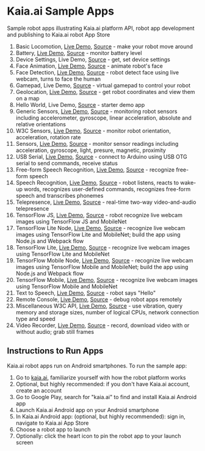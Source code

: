 # Kaia.ai Sample Apps
Sample robot apps illustrating Kaia.ai platform API, robot app development and publishing to Kaia.ai robot App Store

1. Basic Locomotion, [Live Demo](https://kaia.ai/view-app/5a9a4e903e77387f46e5fb01), [Source](https://github.com/kaiaai/sample-apps/tree/master/basic-locomotion) - make your robot move around
2. Battery, [Live Demo](https://kaia.ai/view-app/5bd549fd96bf4d605ba2500d), [Source](https://github.com/kaiaai/sample-apps/tree/master/battery) - monitor battery level
3. Device Settings, Live Demo, [Source](https://github.com/kaiaai/sample-apps/tree/master/device-settings) - get, set device settings
4. Face Animation, [Live Demo](https://kaia.ai/view-app/5a0556a554d7fc08c068f3b7), [Source](https://github.com/kaiaai/sample-apps/tree/master/face-animation) - animate robot's face
5. Face Detection, [Live Demo](https://kaia.ai/view-app/5b8b8336c38e3b3579ca986f), [Source](https://github.com/kaiaai/sample-apps/tree/master/face-detection) - robot detect face using live webcam, turns to face the human
6. Gamepad, Live Demo, [Source](https://github.com/kaiaai/sample-apps/tree/master/gamepad) - virtual gamepad to control your robot
7. Geolocation, [Live Demo](https://kaia.ai/view-app/5bd7d8a9a1dc7546772f69be), [Source](https://github.com/kaiaai/sample-apps/tree/master/geolocation) - get robot coordinates and view them on a map
8. Hello World, Live Demo, [Source](https://github.com/kaiaai/sample-apps/tree/master/hello-world) - starter demo app
9. Generic Sensors, [Live Demo](https://kaia.ai/view-app/5bd6b40699b4d91400ea9f53), [Source](https://github.com/kaiaai/sample-apps/tree/master/sensors-generic) - monitoring robot sensors including accelerometer, gyroscope, linear acceleration, absolute and relative orientations
10. W3C Sensors, [Live Demo](https://kaia.ai/view-app/5bd566a6d92adb62c5e9b3d0), [Source](https://github.com/kaiaai/sample-apps/tree/master/sensors-w3c) - monitor robot orientation, acceleration, rotation rate
11. Sensors, [Live Demo](https://kaia.ai/view-app/5a110a4cc0c25c1f565eba63), [Source](https://github.com/kaiaai/sample-apps/tree/master/sensors) - monitor sensor readings including acceleration, gyroscope, light, presure, magnetic, proximity
12. USB Serial, [Live Demo](https://kaia.ai/view-app/5bea7418f8864127d7ee4cac), [Source](https://github.com/kaiaai/sample-apps/tree/master/usb-serial) - connect to Arduino using USB OTG serial to send commands, receive status
13. Free-form Speech Recognition, [Live Demo](https://kaia.ai/view-app/5bcd0a021eca4d32ace78dc1), [Source](https://github.com/kaiaai/sample-apps/tree/master/speech-recognition-freeform) - recognize free-form speech
14. Speech Recognition, [Live Demo](https://kaia.ai/view-app/5bc2d14dde36b95961d79d14), [Source](https://github.com/kaiaai/sample-apps/tree/master/speech-recognition) - robot listens, reacts to wake-up words, recognizes user-defined commands, recognizes free-form speech and transcribes phonemes
15. Telepresence, [Live Demo](https://kaia.ai/view-app/5bdfd8251c3c5242d93d43ad), [Source](https://github.com/kaiaai/sample-apps/tree/master/telepresence) - real-time two-way video-and-audio telepresence
16. TensorFlow JS, [Live Demo](https://kaia.ai/view-app/5b935e56d43cf628afba3543), [Source](https://github.com/kaiaai/sample-apps/tree/master/tensorflow-js) - robot recognize live webcam images using TensorFlow JS and MobileNet
17. TensorFlow Lite Node, [Live Demo](https://kaia.ai/view-app/5bbaf55b0f5dc42505c75e3c), [Source](https://github.com/kaiaai/sample-apps/tree/master/tensorflow-lite-node) - recognize live webcam images using TensorFlow Lite and MobileNet; build the app using Node.js and Webpack flow
18. TensorFlow Lite, [Live Demo](https://kaia.ai/view-app/5bbaccffa2f5f31d466259b6), [Source](https://github.com/kaiaai/sample-apps/tree/master/tensorflow-lite) - recognize live webcam images using TensorFlow Lite and MobileNet
19. TensorFlow Mobile Node, [Live Demo](https://kaia.ai/view-app/5bb31d8c13b19f10c42f43d5), [Source](https://github.com/kaiaai/sample-apps/tree/master/tensorflow-mobile-node) - recognize live webcam images using TensorFlow Mobile and MobileNet; build the app using Node.js and Webpack flow
20. TensorFlow Mobile, [Live Demo](https://kaia.ai/view-app/5ba319fc89bed10c954a2702), [Source](https://github.com/kaiaai/sample-apps/tree/master/tensorflow-mobile) - recognize live webcam images using TensorFlow Mobile and MobileNet
21. Text to Speech, [Live Demo](https://kaia.ai/view-app/5a055af654d7fc08c068f3b9), [Source](https://github.com/kaiaai/sample-apps/tree/master/text-to-speech) - robot says "Hello"
22. Remote Console, [Live Demo](https://kaia.ai/view-app/5aa78c8f1f0267133aedce1c), [Source](https://github.com/kaiaai/sample-apps/tree/master/remote-console) - debug robot apps remotely
23. Miscellaneous W3C API, [Live Demo](https://kaia.ai/view-app/5bf724fb29577a624cfb1f05), [Source](https://github.com/kaiaai/sample-apps/tree/master/misc-w3c) - use vibration, query memory and storage sizes, number of logical CPUs, network connection type and speed
24. Video Recorder, [Live Demo](https://kaia.ai/view-app/5bf7db1e219810765f711539), [Source](https://github.com/kaiaai/sample-apps/tree/master/video-recorder) - record, download video with or without audio; grab still frames

## Instructions to Run Apps
Kaia.ai robot apps run on Android smartphones. To run the sample app:
1. Go to [kaia.ai](https://kaia.ai/), familiarize yourself with how the robot platform works
2. Optional, but highly recommended: if you don't have Kaia.ai account, create an account
3. Go to Google Play, search for "kaia.ai" to find and install Kaia.ai Android app
4. Launch Kaia.ai Android app on your Android smartphone
5. In Kaia.ai Android app: (optional, but highly recommended): sign in, navigate to Kaia.ai App Store
6. Choose a robot app to launch
7. Optionally: click the heart icon to pin the robot app to your launch screen
